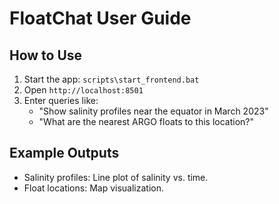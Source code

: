 # FloatChat User Guide

## How to Use
1. Start the app: `scripts\start_frontend.bat`
2. Open `http://localhost:8501`
3. Enter queries like:
   - "Show salinity profiles near the equator in March 2023"
   - "What are the nearest ARGO floats to this location?"

## Example Outputs
- Salinity profiles: Line plot of salinity vs. time.
- Float locations: Map visualization.